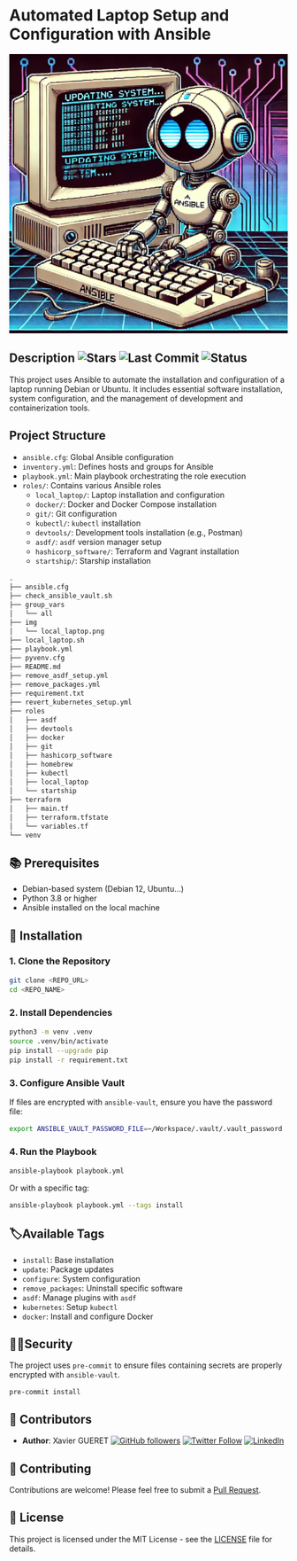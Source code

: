 # Automated Laptop Setup and Configuration with Ansible

![](img/local_laptop.png)

## Description ![Stars](https://img.shields.io/github/stars/xgueret/local-compute?style=social) ![Last Commit](https://img.shields.io/github/last-commit/xgueret/local-compute) ![Status](https://img.shields.io/badge/Status-Active-brightgreen)

This project uses Ansible to automate the installation and configuration of a laptop running Debian or Ubuntu. It includes essential software installation, system configuration, and the management of development and containerization tools.

## Project Structure

- `ansible.cfg`: Global Ansible configuration
- `inventory.yml`: Defines hosts and groups for Ansible
- `playbook.yml`: Main playbook orchestrating the role execution
- `roles/`: Contains various Ansible roles
  - `local_laptop/`: Laptop installation and configuration
  - `docker/`: Docker and Docker Compose installation
  - `git/`: Git configuration
  - `kubectl/`: `kubectl` installation
  - `devtools/`: Development tools installation (e.g., Postman)
  - `asdf/`: `asdf` version manager setup
  - `hashicorp_software/`: Terraform and Vagrant installation
  - `startship/`: Starship installation

```
.
├── ansible.cfg
├── check_ansible_vault.sh
├── group_vars
│   └── all
├── img
│   └── local_laptop.png
├── local_laptop.sh
├── playbook.yml
├── pyvenv.cfg
├── README.md
├── remove_asdf_setup.yml
├── remove_packages.yml
├── requirement.txt
├── revert_kubernetes_setup.yml
├── roles
│   ├── asdf
│   ├── devtools
│   ├── docker
│   ├── git
│   ├── hashicorp_software
│   ├── homebrew
│   ├── kubectl
│   ├── local_laptop
│   └── startship
├── terraform
│   ├── main.tf
│   ├── terraform.tfstate
│   └── variables.tf
└── venv

```



## 📚 Prerequisites

- Debian-based system (Debian 12, Ubuntu...)
- Python 3.8 or higher
- Ansible installed on the local machine



## 🚀 Installation

### 1. Clone the Repository

```sh
git clone <REPO_URL>
cd <REPO_NAME>
```

### 2. Install Dependencies

```sh
python3 -m venv .venv
source .venv/bin/activate
pip install --upgrade pip
pip install -r requirement.txt
```

### 3. Configure Ansible Vault

If files are encrypted with `ansible-vault`, ensure you have the password file:

```sh
export ANSIBLE_VAULT_PASSWORD_FILE=~/Workspace/.vault/.vault_password
```

### 4. Run the Playbook

```sh
ansible-playbook playbook.yml
```

Or with a specific tag:

```sh
ansible-playbook playbook.yml --tags install
```



## 🏷️Available Tags

- `install`: Base installation
- `update`: Package updates
- `configure`: System configuration
- `remove_packages`: Uninstall specific software
- `asdf`: Manage plugins with `asdf`
- `kubernetes`: Setup `kubectl`
- `docker`: Install and configure Docker



## 🕵️‍♀️Security

The project uses `pre-commit` to ensure files containing secrets are properly encrypted with `ansible-vault`.

```
pre-commit install
```



## 👥 Contributors

- **Author**: Xavier GUERET [![GitHub followers](https://img.shields.io/github/followers/xgueret?style=social)](https://github.com/tonykipkemboi) [![Twitter Follow](https://img.shields.io/twitter/follow/xgueret?style=social)](https://x.com/hixmaster) [![LinkedIn](https://img.shields.io/badge/LinkedIn-Connect-blue?style=flat&logo=linkedin)](https://www.linkedin.com/in/xavier-gueret-47bb3019b/)



## 👥 Contributing

Contributions are welcome! Please feel free to submit a [Pull Request](https://github.com/xgueret/local-compute/pulls).



## 📄 License

This project is licensed under the MIT License - see the [LICENSE](https://github.com/xgueret/local-compute/blob/main/LICENSE) file for details.

